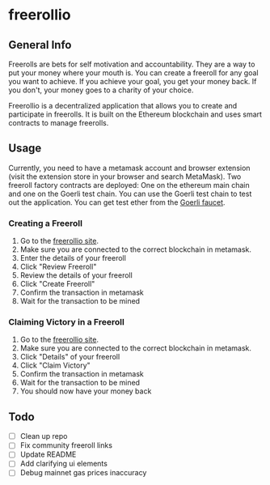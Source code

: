 # freerollio
## General Info
Freerolls are bets for self motivation and accountability. They are a way to put your money where your mouth is. You can create a freeroll for any goal you want to achieve. If you achieve your goal, you get your money back. If you don't, your money goes to a charity of your choice.

Freerollio is a decentralized application that allows you to create and participate in freerolls. It is built on the Ethereum blockchain and uses smart contracts to manage freerolls.

## Usage
Currently, you need to have a metamask account and browser extension (visit the extension store in your browser and search MetaMask). Two freeroll factory contracts are deployed: One on the ethereum main chain and one on the Goerli test chain. You can use the Goerli test chain to test out the application. You can get test ether from the [Goerli faucet](https://goerlifaucet.com/). 

### Creating a Freeroll
1. Go to the [freerollio site](https://freerollio.netlify.app/).
2. Make sure you are connected to the correct blockchain in metamask.
3. Enter the details of your freeroll
4. Click "Review Freeroll"
5. Review the details of your freeroll
6. Click "Create Freeroll"
7. Confirm the transaction in metamask
8. Wait for the transaction to be mined

### Claiming Victory in a Freeroll
1. Go to the [freerollio site](https://freerollio.netlify.app/).
2. Make sure you are connected to the correct blockchain in metamask.
3. Click "Details" of your freeroll
4. Click "Claim Victory"
5. Confirm the transaction in metamask
6. Wait for the transaction to be mined
7. You should now have your money back

## Todo
- [ ] Clean up repo
- [ ] Fix community freeroll links
- [ ] Update README
- [ ] Add clarifying ui elements
- [ ] Debug mainnet gas prices inaccuracy
